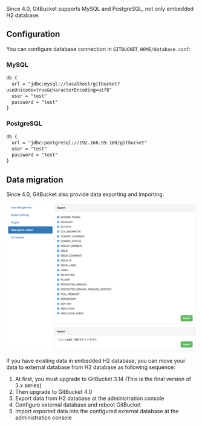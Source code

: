 Since 4.0, GitBucket supports MySQL and PostgreSQL, not only embedded H2 database.

## Configuration

You can configure database connection in `GITBUCKET_HOME/database.conf`:

### MySQL

```
db {
  url = "jdbc:mysql://localhost/gitbucket?useUnicode=true&characterEncoding=utf8"
  user = "test"
  password = "test"
}
```

### PostgreSQL

```
db {
  url = "jdbc:postgresql://192.168.99.100/gitbucket"
  user = "test"
  password = "test"
}
```

## Data migration

Since 4.0, GitBucket also provide data exporting and importing.

![Data export and import](database_export.png)

If you have existing data in embedded H2 database, you can move your data to external database from H2 database as following sequence:

1. At first, you must upgrade to GitBucket 3.14 (This is the final version of 3.x series)
2. Then upgrade to GitBucket 4.0
3. Export data from H2 database at the administration console
4. Configure external database and reboot GitBucket
5. Import exported data into the configured external database at the administration console

